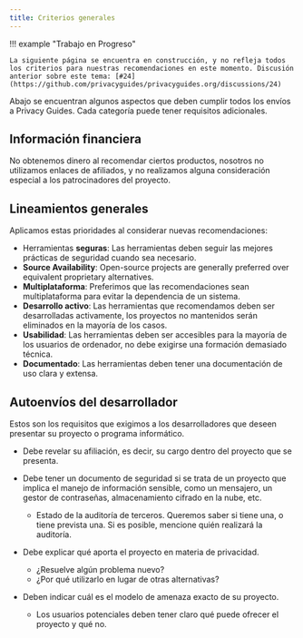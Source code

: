 ```yaml
---
title: Criterios generales
---
```


!!! example "Trabajo en Progreso"

    La siguiente página se encuentra en construcción, y no refleja todos los criterios para nuestras recomendaciones en este momento. Discusión anterior sobre este tema: [#24](https://github.com/privacyguides/privacyguides.org/discussions/24)

Abajo se encuentran algunos aspectos que deben cumplir todos los envíos a Privacy Guides. Cada categoría puede tener requisitos adicionales.

## Información financiera

No obtenemos dinero al recomendar ciertos productos, nosotros no utilizamos enlaces de afiliados, y no realizamos alguna consideración especial a los patrocinadores del proyecto.

## Lineamientos generales

Aplicamos estas prioridades al considerar nuevas recomendaciones:

- Herramientas **seguras**: Las herramientas deben seguir las mejores prácticas de seguridad cuando sea necesario.
- **Source Availability**: Open-source projects are generally preferred over equivalent proprietary alternatives.
- **Multiplataforma**: Preferimos que las recomendaciones sean multiplataforma para evitar la dependencia de un sistema.
- **Desarrollo activo**: Las herramientas que recomendamos deben ser desarrolladas activamente, los proyectos no mantenidos serán eliminados en la mayoría de los casos.
- **Usabilidad**: Las herramientas deben ser accesibles para la mayoría de los usuarios de ordenador, no debe exigirse una formación demasiado técnica.
- **Documentado**: Las herramientas deben tener una documentación de uso clara y extensa.

## Autoenvíos del desarrollador

Estos son los requisitos que exigimos a los desarrolladores que deseen presentar su proyecto o programa informático.

- Debe revelar su afiliación, es decir, su cargo dentro del proyecto que se presenta.

- Debe tener un documento de seguridad si se trata de un proyecto que implica el manejo de información sensible, como un mensajero, un gestor de contraseñas, almacenamiento cifrado en la nube, etc.
    - Estado de la auditoría de terceros. Queremos saber si tiene una, o tiene prevista una. Si es posible, mencione quién realizará la auditoría.

- Debe explicar qué aporta el proyecto en materia de privacidad.
    - ¿Resuelve algún problema nuevo?
    - ¿Por qué utilizarlo en lugar de otras alternativas?

- Deben indicar cuál es el modelo de amenaza exacto de su proyecto.
    - Los usuarios potenciales deben tener claro qué puede ofrecer el proyecto y qué no.
